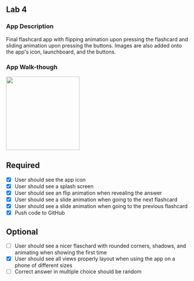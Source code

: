## Lab 4

### App Description
Final flashcard app with flipping animation upon pressing the flashcard and sliding animation upon pressing the buttons. Images are also added onto the app's icon, launchboard, and the buttons.

### App Walk-though

<img src="http://g.recordit.co/Pmz4d4Dx8v.gif" width=200><br>


## Required
- [x] User should see the app icon 
- [x] User should see a splash screen
- [x] User should see an flip animation when revealing the answer
- [x] User should see a slide animation when going to the next flashcard
- [x] User should see a slide animation when going to the previous flashcard
- [x] Push code to GitHub
## Optional
- [ ] User should see a nicer flaschard with rounded corners, shadows, and animating when showing the first time
- [x] User should see all views properly layout when using the app on a phone of different sizes
- [ ] Correct answer in multiple choice should be random
